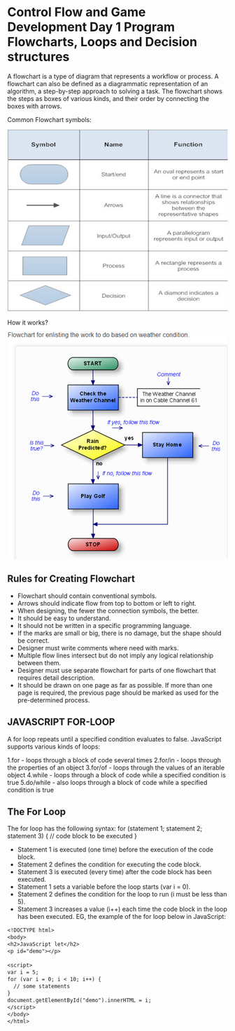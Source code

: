 # Control Flow and Game Development Day 1 Program Flowcharts, Loops and Decision structures

A flowchart is a type of diagram that represents a workflow or process. A flowchart can also be defined as a diagrammatic representation of an algorithm, a step-by-step approach to solving a task.
The flowchart shows the steps as boxes of various kinds, and their order by connecting the boxes with arrows.

Common Flowchart symbols:

 ![Alt text](image.png)

How it works?


![Alt text](image-1.png)
 
## Rules for Creating Flowchart

- Flowchart should contain conventional symbols.
- Arrows should indicate flow from top to bottom or left to right.
- When designing, the fewer the connection symbols, the better.
- It should be easy to understand.
- It should not be written in a specific programming language.
- If the marks are small or big, there is no damage, but the shape should be correct.
- Designer must write comments where need with marks.
- Multiple flow lines intersect but do not imply any logical relationship between them.
- Designer must use separate flowchart for parts of one flowchart that requires detail description.
- It should be drawn on one page as far as possible. If more than one page is required, the previous page should be marked as used for the pre-determined process.

## JAVASCRIPT FOR-LOOP

A for loop repeats until a specified condition evaluates to false.
JavaScript supports various kinds of loops:

1.for - loops through a block of code several times
2.for/in - loops through the properties of an object
3.for/of - loops through the values of an iterable object 
4.while - loops through a block of code while a specified condition is true
5.do/while - also loops through a block of code while a specified condition is true

## The For Loop

The for loop has the following syntax:
for (statement 1; statement 2; statement 3) {
  // code block to be executed
}

- Statement 1 is executed (one time) before the execution of the code block.
- Statement 2 defines the condition for executing the code block.
- Statement 3 is executed (every time) after the code block has been executed.
- Statement 1 sets a variable before the loop starts (var i = 0).
- Statement 2 defines the condition for the loop to run (i must be less than 5).
- Statement 3 increases a value (i++) each time the code block in the loop has been executed.
EG, the example of the for loop below in JavaScript:

```JS
<!DOCTYPE html>
<body>
<h2>JavaScript let</h2>
<p id="demo"></p>

<script>
var i = 5;
for (var i = 0; i < 10; i++) {
  // some statements
}
document.getElementById("demo").innerHTML = i;
</script>
</body>
</html>

```
